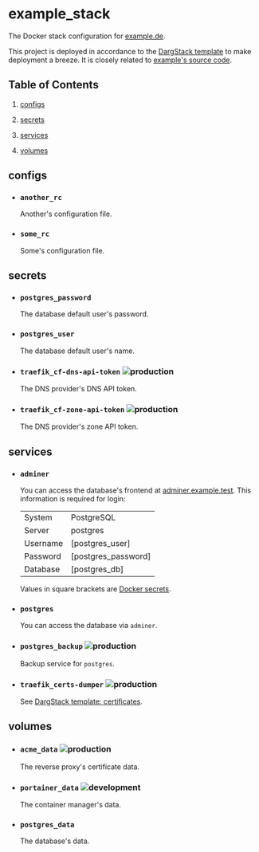 # example_stack


The Docker stack configuration for [example.de](https://example.de/).

This project is deployed in accordance to the [DargStack template](https://github.com/dargstack/dargstack_template/) to make deployment a breeze. It is closely related to [example's source code](https://github.com/dargmuesli/example/).

## Table of Contents


 1. [configs](#configs)
    
 2. [secrets](#secrets)
    
 3. [services](#services)
    
 4. [volumes](#volumes)
    

## configs


 - ### `another_rc`
    
    Another's configuration file.
    
 - ### `some_rc`
    
    Some's configuration file.
    

## secrets


 - ### `postgres_password`
    
    The database default user's password.
    
 - ### `postgres_user`
    
    The database default user's name.
    
 - ### `traefik_cf-dns-api-token` ![production](https://img.shields.io/badge/-production-informational.svg?style=flat-square)
    
    The DNS provider's DNS API token.
    
 - ### `traefik_cf-zone-api-token` ![production](https://img.shields.io/badge/-production-informational.svg?style=flat-square)
    
    The DNS provider's zone API token.
    

## services


 - ### `adminer`
    
    You can access the database's frontend at [adminer.example.test](https://adminer.example.test/).
    This information is required for login:
    
    |          |                     |
    | -------- | ------------------- |
    | System   | PostgreSQL          |
    | Server   | postgres            |
    | Username | [postgres_user]     |
    | Password | [postgres_password] |
    | Database | [postgres_db]       |
    
    Values in square brackets are [Docker secrets](https://docs.docker.com/engine/swarm/secrets/).
    
 - ### `postgres`
    
    You can access the database via `adminer`.
    
 - ### `postgres_backup` ![production](https://img.shields.io/badge/-production-informational.svg?style=flat-square)
    
    Backup service for `postgres`.
    
 - ### `traefik_certs-dumper` ![production](https://img.shields.io/badge/-production-informational.svg?style=flat-square)
    
    See [DargStack template: certificates](https://github.com/dargmuesli/dargstack_template/#certificates).
    

## volumes


 - ### `acme_data` ![production](https://img.shields.io/badge/-production-informational.svg?style=flat-square)
    
    The reverse proxy's certificate data.
    
 - ### `portainer_data` ![development](https://img.shields.io/badge/-development-informational.svg?style=flat-square)
    
    The container manager's data.
    
 - ### `postgres_data`
    
    The database's data.
    

